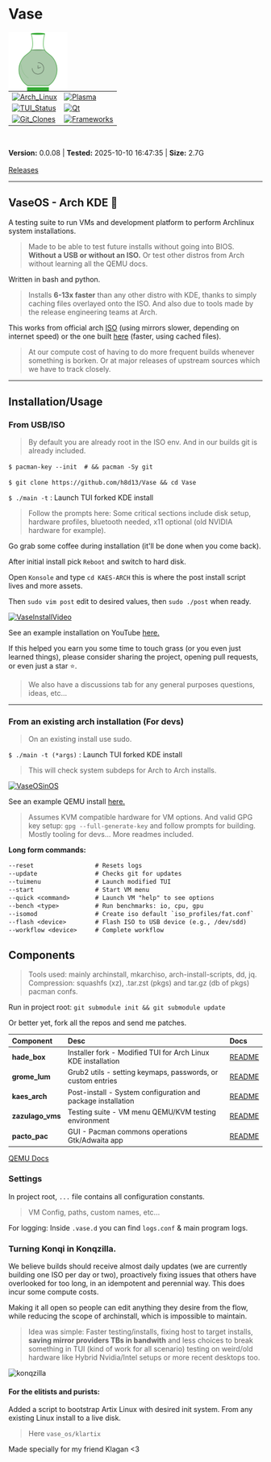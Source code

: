 # Vase

<img src="./vase_os/vase.svg" alt="VaseLogo" width="117" align="left">
<table>
    <tr>
        <td>
            <a href="https://github.com/h8d13/Vase/releases"><img src="https://img.shields.io/badge/Arch_Linux-v6.17.1-darkgreen" alt="Arch_Linux"></a>
        </td>
        <td>
            <a href="https://github.com/h8d13/Vase/releases"><img src="https://img.shields.io/badge/Plasma-6.4.5-darkgreen" alt="Plasma"></a>
        </td>
    </tr>
    <tr>
        <td>
            <a href="https://github.com/h8d13/Vase/releases"><img src="https://img.shields.io/badge/TUI_Status-Passing-darkgreen" alt="TUI_Status"></a>
        </td>
        <td>
            <a href="https://github.com/h8d13/Vase/releases"><img src="https://img.shields.io/badge/Qt-6.10.0-darkgreen" alt="Qt"></a>
        </td>
    </tr>
    <tr>
        <td>
            <a href="https://github.com/h8d13/Vase/releases"><img src="https://img.shields.io/badge/Git_Clones-721-blue" alt="Git_Clones"></a>
        </td>
        <td>
            <a href="https://github.com/h8d13/Vase/releases"><img src="https://img.shields.io/badge/Frameworks-6.18.0-blue" alt="Frameworks"></a>
        </td>
    </tr>
</table>
<br clear="left">

<strong>Version:</strong> 0.0.08 | <strong>Tested:</strong> 2025-10-10 16:47:35 | <strong>Size:</strong> 2.7G
<br><br>
<a href="https://github.com/h8d13/Vase/releases">Releases</a>

---

## VaseOS - Arch KDE 🏺

A testing suite to run VMs and development platform to perform Archlinux system installations. 

> Made to be able to test future installs without going into BIOS. **Without a USB or without an ISO.**
> Or test other distros from Arch without learning all the QEMU docs.

Written in bash and python. 

> Installs **6-13x faster** than any other distro with KDE, thanks to simply caching files overlayed onto the ISO. 
> And also due to tools made by the release engineering teams at Arch. 

This works from official arch [ISO](https://archlinux.org/download/) (using mirrors slower, depending on internet speed) or the one built [here](https://github.com/h8d13/Vase/releases) (faster, using cached files).

> At our compute cost of having to do more frequent builds whenever something is borken. 
> Or at major releases of upstream sources which we have to track closely.

---

## Installation/Usage

### From USB/ISO

> By default you are already root in the ISO env. And in our builds git is already included. 

`$ pacman-key --init  # && pacman -Sy git`

`$ git clone https://github.com/h8d13/Vase && cd Vase`

`$ ./main -t` : Launch TUI forked KDE install

> Follow the prompts here: Some critical sections include disk setup, hardware profiles, bluetooth needed, x11 optional (old NVIDIA hardware for example).

Go grab some coffee during installation (it'll be done when you come back).

After initial install pick `Reboot` and switch to hard disk.

Open `Konsole` and type `cd KAES-ARCH` this is where the post install script lives and more assets.

Then `sudo vim post` edit to desired values, then `sudo ./post` when ready.

[![VaseInstallVideo](http://img.youtube.com/vi/j7YnkxY1mVo/0.jpg)](http://www.youtube.com/watch?v=j7YnkxY1mVo "Vase Installation Demo")

See an example installation on YouTube [here.](https://www.youtube.com/watch?v=j7YnkxY1mVo)

If this helped you earn you some time to touch grass (or you even just learned things), please consider sharing the project, opening pull requests, or even just a star ⭐. 

> We also have a discussions tab for any general purposes questions, ideas, etc...

---

### From an existing arch installation (For devs)

> On an existing install use sudo.  

`$ ./main -t (*args)` : Launch TUI forked KDE install
> This will check system subdeps for Arch to Arch installs.

[![VaseOSinOS](http://img.youtube.com/vi/T-g_V_WIOt0/0.jpg)](http://www.youtube.com/watch?v=T-g_V_WIOt0 "Vase Installation Demo")

See an example QEMU install [here.](https://www.youtube.com/watch?v=T-g_V_WIOt0)

> Assumes KVM compatible hardware for VM options. And valid GPG key setup: `gpg --full-generate-key` and follow prompts for building.
> Mostly tooling for devs... More readmes included. 

**Long form commands:**

```
--reset                 # Resets logs
--update                # Checks git for updates
--tuimenu               # Launch modified TUI
--start                 # Start VM menu
--quick <command>       # Launch VM "help" to see options
--bench <type>          # Run benchmarks: io, cpu, gpu
--isomod                # Create iso default `iso_profiles/fat.conf`
--flash <device>        # Flash ISO to USB device (e.g., /dev/sdd)
--workflow <device>     # Complete workflow
```

## Components

> Tools used: mainly archinstall, mkarchiso, arch-install-scripts, dd, jq. Compression: squashfs (xz), .tar.zst (pkgs) and tar.gz (db of pkgs) pacman confs. 

Run in project root: `git submodule init && git submodule update` 

Or better yet, fork all the repos and send me patches.

| Component | Desc | Docs |
|:----------|:------------|:--------------|
| **hade_box** | Installer fork - Modified TUI for Arch Linux KDE installation | [README](./vase_os/hade_box/README.md) |
| **grome_lum** | Grub2 utils - setting keymaps, passwords, or custom entries | [README](./vase_os/grome_lum/README.md) |
| **kaes_arch** | Post-install - System configuration and package installation | [README](https://github.com/h8d13/KAES-ARCH) |
| **zazulago_vms** | Testing suite - VM menu QEMU/KVM testing environment | [README](./vase_os/zazulago_vms/README.md) |
| **pacto_pac** | GUI - Pacman commons operations Gtk/Adwaita app | [README](https://github.com/h8d13/PACTOPAC) |

[QEMU Docs](https://www.qemu.org/documentation/)

### Settings

In project root, `...` file contains all configuration constants.
> VM Config, paths, custom names, etc...

For logging: Inside `.vase.d` you can find `logs.conf` & main program logs.

### Turning Konqi in Konqzilla.

We believe builds should receive almost daily updates (we are currently building one ISO per day or two), proactively fixing issues that others have overlooked for too long, in an idempotent and perennial way. This does incur some compute costs.

Making it all open so people can edit anything they desire from the flow, while reducing the scope of archinstall, which is impossible to maintain. 

> Idea was simple: Faster testing/installs, fixing host to target installs, **saving mirror providers TBs in bandwith** and less choices to break something in TUI (kind of work for all scenario) testing on weird/old hardware like Hybrid Nvidia/Intel setups or more recent desktops too.

![konqzilla](https://github.com/user-attachments/assets/8c7d7050-f58a-4dbc-aa69-2d9ee9716edc)

#### For the elitists and purists:

Added a script to bootstrap Artix Linux with desired init system. From any existing Linux install to a live disk. 
> Here `vase_os/klartix`

Made specially for my friend Klagan <3
